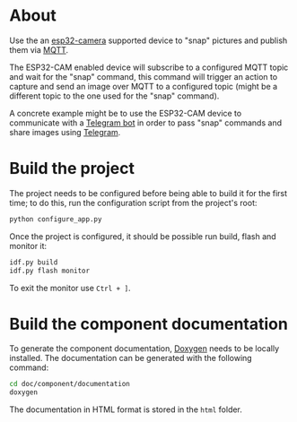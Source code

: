 # About

Use the an [esp32-camera](https://components.espressif.com/components/espressif/esp32-camera/versions/2.0.15) supported device to "snap" pictures and publish them via [MQTT](https://docs.espressif.com/projects/esp-idf/en/latest/esp32/api-reference/protocols/mqtt.html).

The ESP32-CAM enabled device will subscribe to a configured MQTT topic and wait for the "snap" command, this command will trigger an action to capture and send an image over MQTT to a configured topic (might be a different topic to the one used for the "snap" command).

A concrete example might be to use the ESP32-CAM device to communicate with a [Telegram bot](https://github.com/apicov/telegram_bot_esp32_cam) in order to pass "snap" commands and share images using [Telegram](https://telegram.org/).

# Build the project

The project needs to be configured before being able to build it for the first time; to do this, run the configuration script from the project's root:
```sh
python configure_app.py
```

Once the project is configured, it should be possible run build, flash and monitor it:
  ```sh
  idf.py build
  idf.py flash monitor
  ```

To exit the monitor use `Ctrl + ]`.


# Build the component documentation

To generate the component documentation, [Doxygen](https://www.doxygen.nl/) needs to be
locally installed. The documentation can be generated with the following command:

 ```sh
 cd doc/component/documentation
 doxygen
 ```

The documentation in HTML format is stored in the `html` folder.
